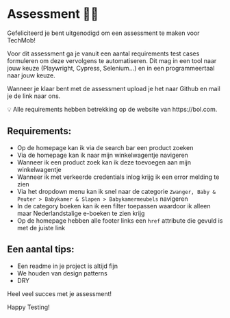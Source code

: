 # Assessment 👩‍💻

Gefeliciteerd je bent uitgenodigd om een assessment te maken voor TechMob!

Voor dit assessment ga je vanuit een aantal requirements test cases formuleren om deze vervolgens te automatiseren. Dit mag in een tool naar jouw keuze (Playwright, Cypress, Selenium…) en in een programmeertaal naar jouw keuze. 

Wanneer je klaar bent met de assessment upload je het naar Github en mail je de link naar ons.

<aside>
💡 Alle requirements hebben betrekking op de website van https://bol.com.
</aside>

## Requirements:

- Op de homepage kan ik via de search bar een product zoeken
- Via de homepage kan ik naar mijn winkelwagentje navigeren
- Wanneer ik een product zoek kan ik deze toevoegen aan mijn winkelwagentje
- Wanneer ik met verkeerde credentials inlog krijg ik een error melding te zien
- Via het dropdown menu kan ik snel naar de categorie `Zwanger, Baby & Peuter > Babykamer & Slapen > Babykamermeubels` navigeren
- In de category boeken kan ik een filter toepassen waardoor ik alleen maar Nederlandstalige e-boeken te zien krijg
- Op de homepage hebben alle footer links een `href` attribute die gevuld is met de juiste link

## Een aantal tips:

- Een readme in je project is altijd fijn
- We houden van design patterns
- DRY

Heel veel succes met je assessment!

Happy Testing!
